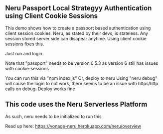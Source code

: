 ## Neru Passport Local Strategyy Authentication using Client Cookie Sessions

This demo shows how to create a passport based authentication using client session cookies.
Neru, as stated by their devs, is stateless. Any session stored server side can disapear anytime. Using client cookie sessions fixes this.

Just run and login.

Note that "passport" needs to be version 0.5.3 as version 6 still has issues with cookie-sessions

You can run this via "npm index.js"
Or, deploy to neru
Using "neru debug" will cause the login to not work, there seems to be an issue with https/http calls on debug. Deploy works fine

## This code uses the Neru Serverless Platform
As such, neru needs to be initialized to run this

Read up here: https://vonage-neru.herokuapp.com/neru/overview
